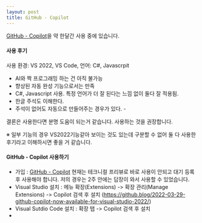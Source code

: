 ```yaml
---
layout: post
title: GitHub - Copilot
---
```


[GitHub - Copilot](https://copilot.github.com/)을 약 한달간 사용 중에 있습니다. 

#### 사용 후기
사용 환경: VS 2022, VS Code, 언어: C#, Javascrpit

- AI와 짝 프로그래밍 하는 건 아직 불가능
- 향상된 자동 완성 기능으로서는 만족
- C#, Javascript 사용. 특정 언어가 더 잘 된다는 느낌 없이 둘다 잘 적용됨.
- 한글 주석도 이해한다.
- 주석이 없어도 자동으로 만들어주는 경우가 있다. - 

결론은 사용한다면 분명 도움이 되는거 같습니다. 사용하는 것을 권장합니다.

※ 일부 기능의 경우 VS2022기능같아 보이는 것도 있는데 구분할 수 없어 둘 다 사용한 후기라고 이해하시면 좋을 거 같습니다.

#### GitHub - Copilot 사용하기
- 가입 : [GitHub - Copilot](https://copilot.github.com/) 현재는 테크니컬 프리뷰로 바로 사용이 안되고 대기 등록 후 사용해야 합니다. 저의 경우는 2주 안에는 답장이 와서 사용할 수 있었습니다.
- Visual Studio 설치 : 메뉴 확장(Extensions) -> 확장 관리(Manage Extensions) -> Copilot 검색 후 설치 (https://github.blog/2022-03-29-github-copilot-now-available-for-visual-studio-2022/)
- Visual Sutdio Code 설치 : 확장 탭 -> Copilot 검색 후 설치
- 